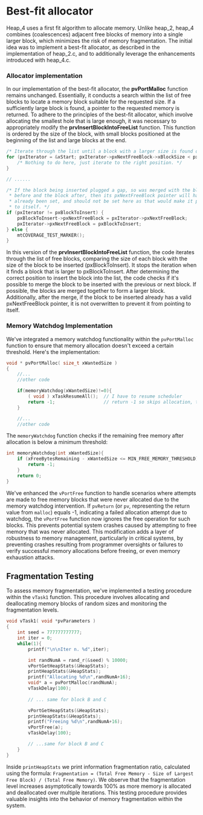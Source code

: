 # Best-fit allocator
Heap_4 uses a first fit algorithm to allocate memory. Unlike heap_2, heap_4 combines 
(coalescences) adjacent free blocks of memory into a single larger block, which minimizes the 
risk of memory fragmentation. 
The initial idea was to implement a best-fit allocator, as described in the implementation of heap_2.c, and to additionally leverage the enhancements introduced with heap_4.c.

### Allocator implementation

In our implementation of the best-fit allocator, the **pvPortMalloc** function remains unchanged. Essentially, it conducts a search within the list of free blocks to locate a memory block suitable for the requested size. If a sufficiently large block is found, a pointer to the requested memory is returned. To adhere to the principles of the best-fit allocator, which involve allocating the smallest hole that is large enough, it was necessary to appropriately modify the **prvInsertBlockIntoFreeList** function. This function is ordered by the size of the block, with small blocks positioned at the beginning of the list and large blocks at the end.

```c
/* Iterate through the list until a block with a larger size is found or the end is reached */
for (pxIterator = &xStart; pxIterator->pxNextFreeBlock->xBlockSize < pxBlockToInsert->xBlockSize && pxIterator->pxNextFreeBlock != pxEnd; pxIterator = pxIterator->pxNextFreeBlock) {
    /* Nothing to do here, just iterate to the right position. */
}

// ......

/* If the block being inserted plugged a gap, so was merged with the block
 * before and the block after, then its pxNextFreeBlock pointer will have
 * already been set, and should not be set here as that would make it point
 * to itself. */
if (pxIterator != pxBlockToInsert) {
    pxBlockToInsert->pxNextFreeBlock = pxIterator->pxNextFreeBlock;
    pxIterator->pxNextFreeBlock = pxBlockToInsert;
} else {
    mtCOVERAGE_TEST_MARKER();
}
 ```


In this version of the **prvInsertBlockIntoFreeList** function, the code iterates through the list of free blocks, comparing the size of each block with the size of the block to be inserted (pxBlockToInsert). It stops the iteration when it finds a block that is larger to pxBlockToInsert. After determining the correct position to insert the block into the list, the code checks if it's possible to merge the block to be inserted with the previous or next block. If possible, the blocks are merged together to form a larger block. Additionally, after the merge, if the block to be inserted already has a valid pxNextFreeBlock pointer, it is not overwritten to prevent it from pointing to itself.


### Memory Watchdog Implementation
We've integrated a memory watchdog functionality within the `pvPortMalloc` function to ensure that memory allocation doesn't exceed a certain threshold. Here's the implementation:

```c
void * pvPortMalloc( size_t xWantedSize )
{
    //...
    //other code

    if(memoryWatchdog(xWantedSize)!=0){
        ( void ) xTaskResumeAll();  // I have to resume scheduler
        return -1;                  // return -1 so skips allocation, to signal that watchdog kicked in so malloc failed
    }

    //...
    //other code
```

The `memoryWatchdog` function checks if the remaining free memory after allocation is below a minimum threshold:

```c
int memoryWatchdog(int xWantedSize){
    if (xFreeBytesRemaining - xWantedSize <= MIN_FREE_MEMORY_THRESHOLD) {
        return -1;
    }
    return 0;
}
```

We've enhanced the `vPortFree` function to handle scenarios where attempts are made to free memory blocks that were never allocated due to the memory watchdog intervention.
If `pvReturn` (or `pv`, representing the return value from `malloc`) equals -1, indicating a failed allocation attempt due to watchdog, the `vPortFree` function now ignores the free operation for such blocks. This prevents potential system crashes caused by attempting to free memory that was never allocated.
This modification adds a layer of robustness to memory management, particularly in critical systems, by preventing crashes resulting from programmer oversights or failures to verify successful memory allocations before freeing, or even memory exhaustion attacks.

## Fragmentation Testing

To assess memory fragmentation, we've implemented a testing procedure within the `vTask1` function. This procedure involves allocating and deallocating memory blocks of random sizes and monitoring the fragmentation levels.

```c
void vTask1( void *pvParameters )
{
    int seed = 777777777777;
	int iter = 0;
	while(1){
		printf("\n\nIter n. %d",iter);

		int randNumA = rand_r(&seed) % 10000;
		vPortGetHeapStats(&HeapStats);
		printHeapStats(&HeapStats);
		printf("Allocating %d\n",randNumA+16);
		void* a = pvPortMalloc(randNumA);
		vTaskDelay(100);
        
        // ... same for block B and C

        vPortGetHeapStats(&HeapStats);
		printHeapStats(&HeapStats);
		printf("Freeing %d\n",randNumA+16);
		vPortFree(a);
		vTaskDelay(100);

        // ...same for block B and C
    }
}
```

Inside `printHeapStats` we print information fragmentation ratio, calculated using the formula:
`Fragmentation = (Total Free Memory - Size of Largest Free Block) / (Total Free Memory)`.
We observe that the fragmentation level increases asymptotically towards 100% as more memory is allocated and deallocated over multiple iterations. This testing procedure provides valuable insights into the behavior of memory fragmentation within the system.